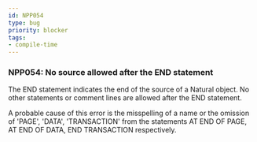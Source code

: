 ```yaml
---
id: NPP054
type: bug
priority: blocker
tags:
- compile-time 
---
```


### NPP054: No source allowed after the END statement
The END statement indicates the end of the source of a Natural object.
No other statements or comment lines are allowed after the END
statement.

A probable cause of this error is the misspelling of a name or the
omission of 'PAGE', 'DATA', 'TRANSACTION' from the statements
AT END OF PAGE, AT END OF DATA, END TRANSACTION respectively.
